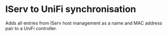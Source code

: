 # IServ to UniFi synchronisation

Adds all entries from IServ host management as a name and MAC address pair to a UniFi controller.
